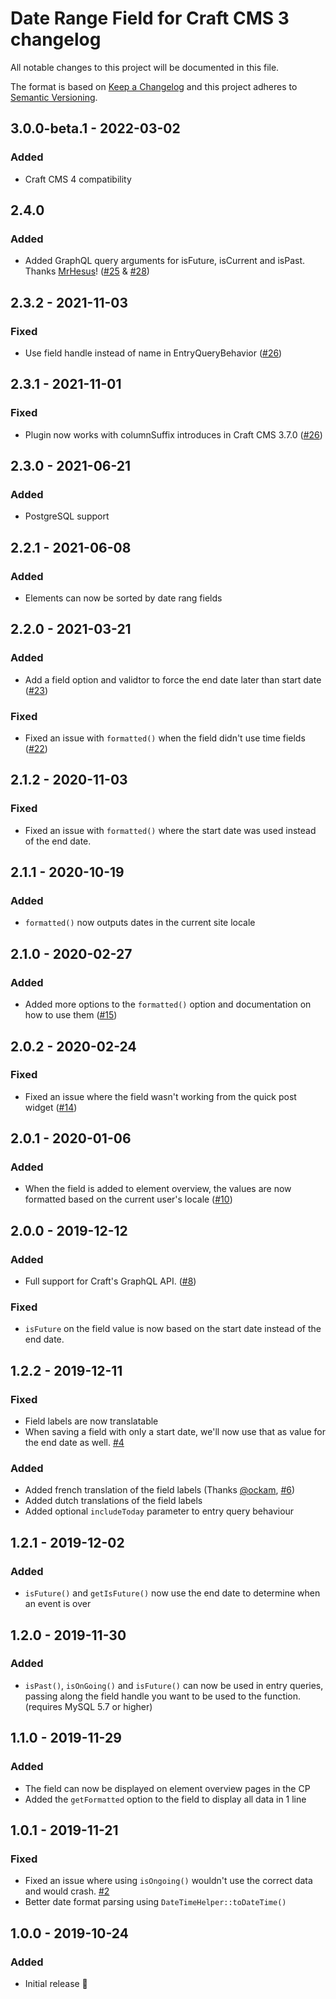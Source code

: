 # Date Range Field for Craft CMS 3 changelog

All notable changes to this project will be documented in this file.

The format is based on [Keep a Changelog](http://keepachangelog.com/) and this project adheres to [Semantic Versioning](http://semver.org/).

## 3.0.0-beta.1 - 2022-03-02
### Added
- Craft CMS 4 compatibility

## 2.4.0
### Added
- Added GraphQL query arguments for isFuture, isCurrent and isPast. Thanks [MrHesus](https://github.com/MrHesus)! ([#25](https://github.com/studioespresso/craft-date-range/issues/25) & [#28](https://github.com/studioespresso/craft-date-range/pull/28))

## 2.3.2 - 2021-11-03
### Fixed
- Use field handle instead of name in EntryQueryBehavior ([#26](https://github.com/studioespresso/craft-date-range/issues/26))

## 2.3.1 - 2021-11-01
### Fixed
- Plugin now works with columnSuffix introduces in Craft CMS 3.7.0 ([#26](https://github.com/studioespresso/craft-date-range/issues/26))

## 2.3.0 - 2021-06-21
### Added
- PostgreSQL support

## 2.2.1 - 2021-06-08
### Added
- Elements can now be sorted by date rang fields

## 2.2.0 - 2021-03-21
### Added
- Add a field option and validtor to force the end date later than start date ([#23](https://github.com/studioespresso/craft-date-range/issues/23))

### Fixed
- Fixed an issue with ``formatted()`` when the field didn't use time fields ([#22](https://github.com/studioespresso/craft-date-range/issues/22))


## 2.1.2 - 2020-11-03
### Fixed 
- Fixed an issue with ``formatted()`` where the start date was used instead of the end date.


## 2.1.1 - 2020-10-19
### Added
- ``formatted()`` now outputs dates in the current site locale


## 2.1.0 - 2020-02-27
### Added
- Added more options to the ``formatted()`` option and documentation on how to use them ([#15](https://github.com/studioespresso/craft-date-range/issues/15))

## 2.0.2 - 2020-02-24
### Fixed
- Fixed an issue where the field wasn't working from the quick post widget ([#14](https://github.com/studioespresso/craft-date-range/issues/14))

## 2.0.1 - 2020-01-06
### Added
- When the field is added to element overview, the values are now formatted based on the current user's locale ([#10](https://github.com/studioespresso/craft-date-range/issues/10))

## 2.0.0 - 2019-12-12
### Added
- Full support for Craft's GraphQL API. ([#8](https://github.com/studioespresso/craft-date-range/issues/8))
### Fixed
- `isFuture` on the field value is now based on the start date instead of the end date.

## 1.2.2 - 2019-12-11
### Fixed
- Field labels are now translatable
- When saving a field with only a start date, we'll now use that as value for the end date as well. [#4](https://github.com/studioespresso/craft-date-range/issues/4)

### Added
- Added french translation of the field labels (Thanks [@ockam](https://github.com/ockam), [#6](https://github.com/studioespresso/craft-date-range/issues/6))
- Added dutch translations of the field labels 
- Added optional `includeToday` parameter to entry query behaviour

## 1.2.1 - 2019-12-02
### Added
- ``isFuture()`` and ``getIsFuture()`` now use the end date to determine when an event is over

## 1.2.0 - 2019-11-30
### Added
- ``isPast()``, ``isOnGoing()`` and ``isFuture()`` can now be used in entry queries, passing along the field handle you want to be used to the function. (requires MySQL 5.7 or higher)


## 1.1.0 - 2019-11-29
### Added
- The field can now be displayed on element overview pages in the CP
- Added the `getFormatted` option to the field to display all data in 1 line 

## 1.0.1 - 2019-11-21
### Fixed 
- Fixed an issue where using `isOngoing()` wouldn't use the correct data and would crash. [#2](https://github.com/studioespresso/craft-date-range/issues/2)
- Better date format parsing using ``DateTimeHelper::toDateTime()``

## 1.0.0 - 2019-10-24
### Added
- Initial release 🎉
